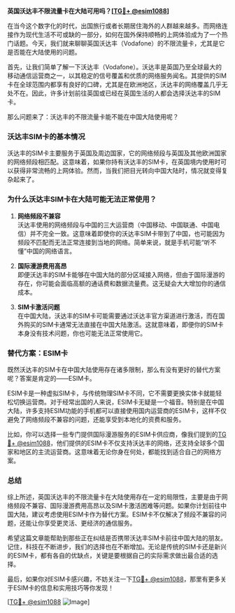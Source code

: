 **英国沃达丰不限流量卡在大陆可用吗？[[TG💪+ @esim1088](https://t.me/s/esim1088)]**

在当今这个数字化的时代，出国旅行或者长期居住海外的人群越来越多。而网络连接作为现代生活不可或缺的一部分，如何在国外保持顺畅的上网体验成为了一个热门话题。今天，我们就来聊聊英国沃达丰（Vodafone）的不限流量卡，尤其是它是否能在大陆使用的问题。

首先，让我们简单了解一下沃达丰（Vodafone）。沃达丰是英国乃至全球最大的移动通信运营商之一，以其稳定的信号覆盖和优质的网络服务闻名。其提供的SIM卡在全球范围内都享有良好的口碑，尤其是在欧洲地区，沃达丰的网络覆盖几乎无处不在。因此，许多计划前往英国或已经在英国生活的人都会选择沃达丰的SIM卡。

那么问题来了：沃达丰的不限流量卡能不能在中国大陆使用呢？

### 沃达丰SIM卡的基本情况

沃达丰的SIM卡主要服务于英国及周边国家，它的网络频段与英国及其他欧洲国家的网络频段相匹配。这意味着，如果你持有沃达丰的SIM卡，在英国境内使用时可以获得非常流畅的上网体验。然而，当我们把目光转向中国大陆时，情况就变得复杂起来了。

### 为什么沃达丰SIM卡在大陆可能无法正常使用？

1. **网络频段不兼容**  
   沃达丰使用的网络频段与中国的三大运营商（中国移动、中国联通、中国电信）并不完全一致。这意味着即使你的沃达丰SIM卡带到了中国，也可能因为频段不匹配而无法正常连接到当地的网络。简单来说，就是手机可能“听不懂”中国的网络语言。

2. **国际漫游费用高昂**  
   即便沃达丰的SIM卡能够在中国大陆的部分区域接入网络，但由于国际漫游的存在，你可能会面临高额的通话费和数据流量费。这无疑会大大增加你的通信成本。

3. **SIM卡激活问题**  
   在中国大陆，沃达丰的SIM卡可能需要通过沃达丰官方渠道进行激活，而在国外购买的SIM卡通常无法直接在中国大陆激活。这就意味着，即便你的SIM卡本身没有技术问题，你也可能无法正常使用它。

### 替代方案：ESIM卡

既然沃达丰的SIM卡在中国大陆使用存在诸多限制，那么有没有更好的替代方案呢？答案是肯定的——ESIM卡。

ESIM卡是一种虚拟SIM卡，与传统物理SIM卡不同，它不需要更换实体卡就能轻松切换运营商。对于经常出国的人来说，ESIM卡无疑是一个福音。特别是在中国大陆，许多支持ESIM功能的手机都可以直接使用国内运营商的ESIM卡，这样不仅避免了网络频段不兼容的问题，还能享受到本地化的资费和服务。

比如，你可以选择一些专门提供国际漫游服务的ESIM卡供应商，像我们提到的[TG💪+ @esim1088](https://t.me/s/esim1088)，他们提供的ESIM卡不仅支持沃达丰的网络，还支持全球多个国家和地区的主流运营商。这意味着无论你身在何处，都能找到适合自己的网络方案。

### 总结

综上所述，英国沃达丰的不限流量卡在大陆使用存在一定的局限性，主要是由于网络频段不兼容、国际漫游费用高昂以及SIM卡激活困难等问题。如果你计划前往中国大陆，建议考虑使用ESIM卡作为替代方案。ESIM卡不仅解决了频段不兼容的问题，还能让你享受更灵活、更经济的通信服务。

希望这篇文章能帮助到那些正在纠结是否携带沃达丰SIM卡前往中国大陆的朋友。记住，科技在不断进步，我们的选择也在不断增加。无论是传统的SIM卡还是新兴的ESIM卡，都有各自的优缺点，关键是要根据自己的实际需求做出最合适的选择。

最后，如果你对ESIM卡感兴趣，不妨关注一下[TG💪+ @esim1088](https://t.me/s/esim1088)，那里有更多关于ESIM卡的信息和实用技巧等你发现！

[[TG💪+ @esim1088](https://t.me/s/esim1088) ![Image](https://i.postimg.cc/4NQfJmqS/Snipaste-2025-05-13-00-14-12.png)]